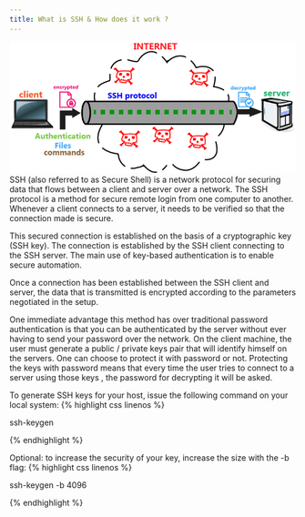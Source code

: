 ```yaml
---
title: What is SSH & How does it work ?
---
```



![Emerald](img/SSH.png "Emerald")
SSH (also referred to as Secure Shell) is a network protocol for securing data that flows between a client and server over a network. The SSH protocol  is a method for secure remote login from one computer to another. Whenever a client connects to a server, it needs to be verified so that the connection made is secure.

This secured connection is established on the basis of a cryptographic key (SSH key). The connection is established by the SSH client connecting to the SSH server. The main use of key-based authentication is to enable secure automation.

Once a connection has been established between the SSH client and server, the data that is transmitted is encrypted according to the parameters negotiated in the setup.

One immediate advantage this method has over traditional password authentication is that you can be authenticated by the server without ever having to send your password over the network. On the client machine, the user must generate a public / private keys pair that will identify himself on the servers. One can choose to protect it with password or not. Protecting the keys with password means that every time the user tries to connect to a server using those keys , the password for decrypting it will be asked.

To generate SSH keys for your host, issue the following command on your local system:
{% highlight css linenos %}

ssh-keygen

{% endhighlight %}

Optional: to increase the security of your key, increase the size with the -b flag:
{% highlight css linenos %}

ssh-keygen -b 4096

{% endhighlight %}
